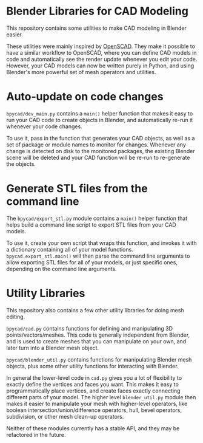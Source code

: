 # Blender Libraries for CAD Modeling

This repository contains some utilities to make CAD modeling in Blender easier.

These utilities were mainly inspired by [OpenSCAD](https://openscad.org/).
They make it possible to have a similar workflow to OpenSCAD, where you can
define CAD models in code and automatically see the render update whenever you
edit your code.  However, your CAD models can now be written purely in Python,
and using Blender's more powerful set of mesh operators and utilities.

# Auto-update on code changes

`bpycad/dev_main.py` contains a `main()` helper function that makes it easy to
run your CAD code to create objects in Blender, and automatically re-run it
whenever your code changes.

To use it, pass in the function that generates your CAD objects, as well as a
set of package or module names to monitor for changes.  Whenever any change is
detected on disk to the monitored packages, the existing Blender scene will be
deleted and your CAD function will be re-run to re-generate the objects.

# Generate STL files from the command line

The `bpycad/export_stl.py` module contains a `main()` helper function that
helps build a command line script to export STL files from your CAD models.

To use it, create your own script that wraps this function, and invokes it with
a dictionary containing all of your model functions.
`bpycad.export_stl.main()` will then parse the command line arguments to allow
exporting STL files for all of your models, or just specific ones, depending on
the command line arguments.

# Utility Libraries

This repository also contains a few other utility libraries for doing mesh
editing.

`bpycad/cad.py` contains functions for defining and manipulating 3D
points/vectors/meshes.  This code is generally independent from Blender, and is
used to create meshes that you can manipulate on your own, and later turn into
a Blender mesh object.

`bpycad/blender_util.py` contains functions for manipulating Blender mesh
objects, plus some other utility functions for interacting with Blender.

In general the lower-level code in `cad.py` gives you a lot of flexibility to
exactly define the vertices and faces you want.  This makes it easy to
programmatically place vertices, and create faces exactly connecting different
parts of your model.  The higher level `blender_util.py` module then makes it
easier to manipulate your mesh with higher-level operators, like boolean
intersection/union/difference operators, hull, bevel operators, subdivision, or
other mesh clean-up operators.

Neither of these modules currently has a stable API, and they may be refactored
in the future.
